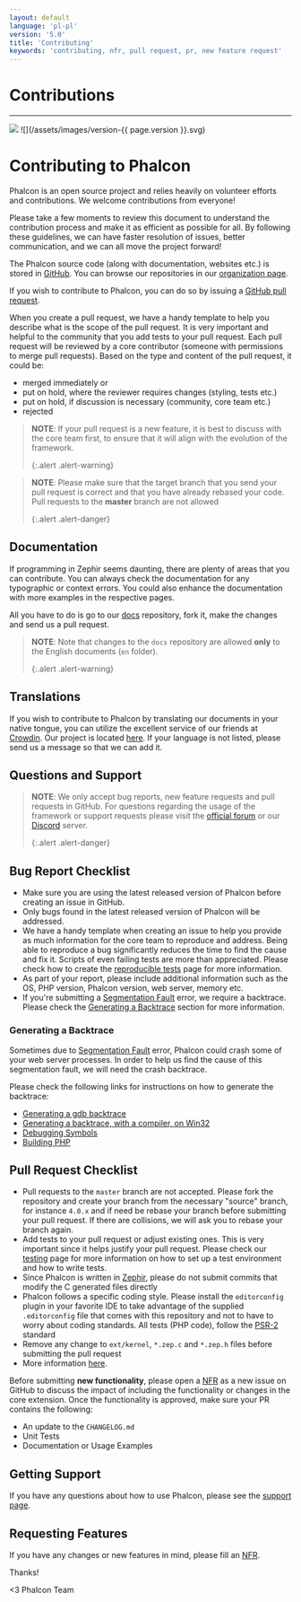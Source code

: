 ```yaml
---
layout: default
language: 'pl-pl'
version: '5.0'
title: 'Contributing'
keywords: 'contributing, nfr, pull request, pr, new feature request'
---
```


# Contributions
- - -
![](/assets/images/document-status-stable-success.svg) ![](/assets/images/version-{{ page.version }}.svg)

# Contributing to Phalcon
Phalcon is an open source project and relies heavily on volunteer efforts and contributions. We welcome contributions from everyone!

Please take a few moments to review this document to understand the contribution process and make it as efficient as possible for all. By following these guidelines, we can have faster resolution of issues, better communication, and we can all move the project forward!

The Phalcon source code (along with documentation, websites etc.) is stored in [GitHub][github]. You can browse our repositories in our [organization page][phalcon-org].

If you wish to contribute to Phalcon, you can do so by issuing a [GitHub pull request][github-pr].

When you create a pull request, we have a handy template to help you describe what is the scope of the pull request. It is very important and helpful to the community that you add tests to your pull request. Each pull request will be reviewed by a core contributor (someone with permissions to merge pull requests). Based on the type and content of the pull request, it could be:

* merged immediately or
* put on hold, where the reviewer requires changes (styling, tests etc.)
* put on hold, if discussion is necessary (community, core team etc.)
* rejected

> **NOTE**: If your pull request is a new feature, it is best to discuss with the core team first, to ensure that it will align with the evolution of the framework. 
> 
> {:.alert .alert-warning}

> **NOTE**: Please make sure that the target branch that you send your pull request is correct and that you have already rebased your code. Pull requests to the **master** branch are not allowed 
> 
> {:.alert .alert-danger}

## Documentation
If programming in Zephir seems daunting, there are plenty of areas that you can contribute. You can always check the documentation for any typographic or context errors. You could also enhance the documentation with more examples in the respective pages.

All you have to do is go to our [docs][phalcon-docs] repository, fork it, make the changes and send us a pull request.

> **NOTE**: Note that changes to the `docs` repository are allowed **only** to the English documents (`en` folder). 
> 
> {:.alert .alert-warning}

## Translations
If you wish to contribute to Phalcon by translating our documents in your native tongue, you can utilize the excellent service of our friends at [Crowdin][crowdin]. Our project is located [here][phalcon-docs]. If your language is not listed, please send us a message so that we can add it.

## Questions and Support

> **NOTE**: We only accept bug reports, new feature requests and pull requests in GitHub. For questions regarding the usage of the framework or support requests please visit the [official forum][phalcon-forum] or our [Discord][phalcon-discord] server. 
> 
> {:.alert .alert-danger}

## Bug Report Checklist
- Make sure you are using the latest released version of Phalcon before creating an issue in GitHub.
- Only bugs found in the latest released version of Phalcon will be addressed.
- We have a handy template when creating an issue to help you provide as much information for the core team to reproduce and address. Being able to reproduce a bug significantly reduces the time to find the cause and fix it. Scripts of even failing tests are more than appreciated. Please check how to create the [reproducible tests][tests] page for more information.
- As part of your report, please include additional information such as the OS, PHP version, Phalcon version, web server, memory etc.
- If you're submitting a [Segmentation Fault][segfault] error, we require a backtrace. Please check the [Generating a Backtrace](#generating-a-backtrace) section for more information.

### Generating a Backtrace
Sometimes due to [Segmentation Fault][segfault] error, Phalcon could crash some of your web server processes. In order to help us find the cause of this segmentation fault, we will need the crash backtrace.

Please check the following links for instructions on how to generate the backtrace:

* [Generating a gdb backtrace][gdb]
* [Generating a backtrace, with a compiler, on Win32][gdb-w32]
* [Debugging Symbols][symbols]
* [Building PHP][building-php]

## Pull Request Checklist
- Pull requests to the `master` branch are not accepted. Please fork the repository and create your branch from the necessary "source" branch, for instance `4.0.x` and if need be rebase your branch before submitting your pull request. If there are collisions, we will ask you to rebase your branch again.
- Add tests to your pull request or adjust existing ones. This is very important since it helps justify your pull request. Please check our [testing][env] page for more information on how to set up a test environment and how to write tests.
- Since Phalcon is written in [Zephir][zephir], please do not submit commits that modify the C generated files directly
- Phalcon follows a specific coding style. Please install the `editorconfig` plugin in your favorite IDE to take advantage of the supplied `.editorconfig` file that comes with this repository and not to have to worry about coding standards. All tests (PHP code), follow the [PSR-2][psr-2] standard
- Remove any change to `ext/kernel`, `*.zep.c` and `*.zep.h` files before submitting the pull request
- More information [here][pr].

Before submitting **new functionality**, please open a [NFR][nfr] as a new issue on GitHub to discuss the impact of including the functionality or changes in the core extension. Once the functionality is approved, make sure your PR contains the following:

- An update to the `CHANGELOG.md`
- Unit Tests
- Documentation or Usage Examples

## Getting Support
If you have any questions about how to use Phalcon, please see the [support page][support].

## Requesting Features
If you have any changes or new features in mind, please fill an [NFR][nfr].

Thanks!


<3 Phalcon Team

[github]: https://github.com
[phalcon-org]: https://github.com/phalcon
[github-pr]: https://help.github.com/articles/using-pull-requests/
[phalcon-docs]: https://crowdin.com/project/phalcon-documentation
[phalcon-docs]: https://crowdin.com/project/phalcon-documentation
[crowdin]: https://crowdin.com
[phalcon-forum]: https://phalcon.io/forum
[phalcon-discord]: https://phalcon.io/discord
[tests]: reproducible-tests
[segfault]: https://en.wikipedia.org/wiki/Segmentation_fault
[gdb]: https://bugs.php.net/bugs-generating-backtrace.php
[gdb-w32]: https://bugs.php.net/bugs-generating-backtrace-win32.php
[symbols]: https://github.com/oerdnj/deb.sury.org/wiki/Debugging-symbols
[building-php]: http://www.phpinternalsbook.com/build_system/building_php.html
[env]: testing-environment
[zephir]: https://zephir-lang.com
[psr-2]: https://www.php-fig.org/psr/
[pr]: new-pull-request
[nfr]: new-feature-request
[support]: https://phalcon.io/support
